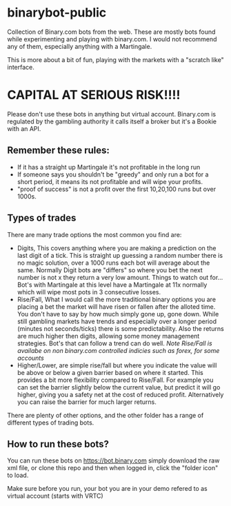 # binarybot-public
Collection of Binary.com bots from the web. These are mostly bots found while experimenting and playing with binary.com. I would not recommend any of them, especially anything with a Martingale.

This is more about a bit of fun, playing with the markets with a "scratch like" interface.

# CAPITAL AT SERIOUS RISK!!!!
Please don't use these bots in anything but virtual account. Binary.com is regulated by the gambling authority it calls itself a broker but it's a Bookie with an API.

## Remember these rules:
- If it has a straight up Martingale it's not profitable in the long run
- If someone says you shouldn't be "greedy" and only run a bot for a short period, it means its not profitable and will wipe your profits.
- "proof of success" is not a profit over the first 10,20,100 runs but over 1000s.

## Types of trades
There are many trade options the most common you find are:

- Digits, This covers anything where you are making a prediction on the last digit of a tick. This is straight up guessing a random number there is no magic solution, over a 1000 runs each bot will average about the same. Normally Digit bots are "differs" so where you bet the next number is not x they return a very low amount. Things to watch out for... Bot's with Martingale at this level have a Martingale at 11x normally which will wipe most pots in 3 consecutive losses.
- Rise/Fall, What I would call the more traditional binary options you are placing a bet the market will have risen or fallen after the alloted time. You don't have to say by how much simply gone up, gone down. While still gambling markets have trends and especially over a longer period (minutes not seconds/ticks) there is some predictability. Also the returns are much higher then digits, allowing some money management strategies. Bot's that can follow a trend can do well. *Note Rise/Fall is availabe on non binary.com controlled indicies such as forex, for some accounts*
- Higher/Lower, are simple rise/fall but where you indicate the value will be above or below a given barrier based on where it started. This provides a bit more flexibility compared to Rise/Fall. For example you can set the barrier slightly below the current value, but predict it will go higher, giving you a safety net at the cost of reduced profit. Alternatively you can raise the barrier for much larger returns.

There are plenty of other options, and the other folder has a range of different types of trading bots.

## How to run these bots?
You can run these bots on https://bot.binary.com simply download the raw xml file, or clone this repo and then when logged in, click the "folder icon" to load.

Make sure before you run, your bot you are in your demo refered to as virtual account (starts with VRTC)



